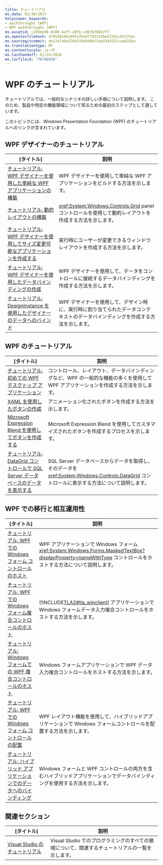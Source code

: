 ```yaml
---
title: チュートリアル
ms.date: 03/30/2017
helpviewer_keywords:
- walkthroughs [WPF]
- WPF walkthroughs [WPF]
ms.assetid: c29bde96-0389-4aff-a9fb-cd678f66b7f7
ms.openlocfilehash: d7853019b109fa7be97f83134be223b1c65375ac
ms.sourcegitcommit: de17a7a0a37042f0d4406f5ae5393531caeb25ba
ms.translationtype: MT
ms.contentlocale: ja-JP
ms.lasthandoff: 01/24/2020
ms.locfileid: "76746916"
---
```

# <a name="wpf-walkthroughs"></a>WPF のチュートリアル
チュートリアルでは、一般的なシナリオの詳しい手順について説明します。 このため、製品や特定の機能領域について知るための最初のステップとして適しています。

 このトピックには、Windows Presentation Foundation (WPF) のチュートリアルへのリンクが含まれています。

## <a name="wpf-designer-walkthroughs"></a>WPF デザイナーのチュートリアル

|[タイトル]|説明|
|-----------|-----------------|
|[チュートリアル: WPF デザイナーを使用した単純な WPF アプリケーションの構築](https://docs.microsoft.com/previous-versions/visualstudio/visual-studio-2010/bb546972(v=vs.100))|WPF デザイナーを使用して単純な WPF アプリケーションをビルドする方法を示します。|
|[チュートリアル: 動的レイアウトの構築](https://docs.microsoft.com/previous-versions/visualstudio/visual-studio-2010/bb514519(v=vs.100))|<xref:System.Windows.Controls.Grid> panel コントロールを使用して動的レイアウトを作成する方法を示します。|
|[チュートリアル: WPF デザイナーを使用してサイズ変更可能なアプリケーションを作成する](https://docs.microsoft.com/previous-versions/visualstudio/visual-studio-2010/bb546954(v=vs.100))|実行時にユーザーが変更できるウィンドウレイアウトを作成する方法を示します。|
|[チュートリアル: WPF デザイナーを使用したデータバインディングの作成](https://docs.microsoft.com/previous-versions/visualstudio/visual-studio-2010/dd434207(v=vs.100))|WPF デザイナーを使用して、データをコントロールに接続するデータバインディングを作成する方法を示します。|
|[チュートリアル: DesignInstance を使用したデザイナーのデータへのバインド](https://docs.microsoft.com/previous-versions/visualstudio/visual-studio-2010/dd490796(v=vs.100))|WPF デザイナーを使用して、デザイン時に、実行時に割り当てられたデータコンテキストのデータバインディングを作成する方法を示します。|

## <a name="wpf-walkthroughs"></a>WPF のチュートリアル

|[タイトル]|説明|
|-----------|-----------------|
|[チュートリアル: 初めての WPF デスクトップ アプリケーション](walkthrough-my-first-wpf-desktop-application.md)|コントロール、レイアウト、データバインディングなど、WPF の一般的な機能の多くを使用して WPF アプリケーションを作成する方法を示します。|
|[XAML を使用したボタンの作成](../controls/walkthrough-create-a-button-by-using-xaml.md)|アニメーション化されたボタンを作成する方法を示します。|
|[Microsoft Expression Blend を使用してボタンを作成する](../controls/walkthrough-create-a-button-by-using-microsoft-expression-blend.md)|Microsoft Expression Blend を使用してカスタマイズされたボタンを作成するプロセスを示します。|
|[チュートリアル: DataGrid コントロールで SQL Server データベースのデータを表示する](../controls/walkthrough-display-data-from-a-sql-server-database-in-a-datagrid-control.md)|SQL Server データベースからデータを取得し、そのデータを <xref:System.Windows.Controls.DataGrid> コントロールに表示する方法について説明します。|

## <a name="migration-and-interoperability-in-wpf"></a>WPF での移行と相互運用性

|[タイトル]|説明|
|-----------|-----------------|
|[チュートリアル: WPF での Windows フォーム コントロールのホスト](../advanced/walkthrough-hosting-a-windows-forms-control-in-wpf.md)|WPF アプリケーションで Windows フォーム <xref:System.Windows.Forms.MaskedTextBox?displayProperty=nameWithType> コントロールをホストする方法について説明します。|
|[チュートリアル: WPF での Windows フォーム複合コントロールのホスト](../advanced/walkthrough-hosting-a-windows-forms-composite-control-in-wpf.md)|[!INCLUDE[TLA2#tla_winclient](../../../../includes/tla2sharptla-winclient-md.md)] アプリケーションで Windows フォームデータ入力複合コントロールをホストする方法を示します。|
|[チュートリアル: Windows フォームでの WPF 複合コントロールのホスト](../advanced/walkthrough-hosting-a-wpf-composite-control-in-windows-forms.md)|Windows フォームアプリケーションで WPF データ入力複合コントロールをホストする方法を示します。|
|[チュートリアル: WPF での Windows フォーム コントロールの配置](../advanced/walkthrough-arranging-windows-forms-controls-in-wpf.md)|WPF レイアウト機能を使用して、ハイブリッドアプリケーションで Windows フォームコントロールを配置する方法を示します。|
|[チュートリアル: ハイブリッド アプリケーションでのデータへのバインディング](../advanced/walkthrough-binding-to-data-in-hybrid-applications.md)|Windows フォームと WPF コントロールの両方を含むハイブリッドアプリケーションでデータバインディングを使用する方法を示します。|

## <a name="related-sections"></a>関連セクション

|[タイトル]|説明|
|-----------|-----------------|
|[Visual Studio のチュートリアル](https://docs.microsoft.com/previous-versions/visualstudio/visual-studio-2010/szatc41e(v=vs.100))|Visual Studio でのプログラミングのすべての領域について、関連するチュートリアルの一覧を示します。|
